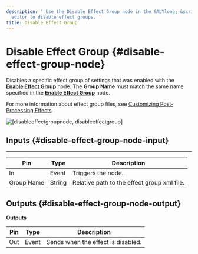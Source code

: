 ```yaml
---
description: ' Use the Disable Effect Group node in the &ALYlong; &script-canvas;
  editor to disable effect groups. '
title: Disable Effect Group
---
```

# Disable Effect Group {#disable-effect-group-node}

Disables a specific effect group of settings that was enabled with the **[Enable Effect Group](/docs/userguide/rendering/enable/effect-group-node.md)** node\. The **Group Name** must match the same name specified in the **[Enable Effect Group](/docs/userguide/rendering/enable/effect-group-node.md)** node\.

For more information about effect group files, see [Customizing Post\-Processing Effects](/docs/userguide/rendering/effect-groups/customizing-intro.md)\.

![\[disableeffectgroupnode, disableeffectgroup\]](/images/userguide/scripting/script-canvas/scriptcanvasnodes/script-canvas-disable-effect-group-node.png)

## Inputs {#disable-effect-group-node-input}


****

| Pin | Type | Description |
| --- | --- | --- |
| In | Event | Triggers the node\. |
| Group Name | String | Relative path to the effect group xml file\. |

## Outputs {#disable-effect-group-node-output}


**Outputs**

| Pin | Type | Description |
| --- | --- | --- |
| Out | Event | Sends when the effect is disabled\. |